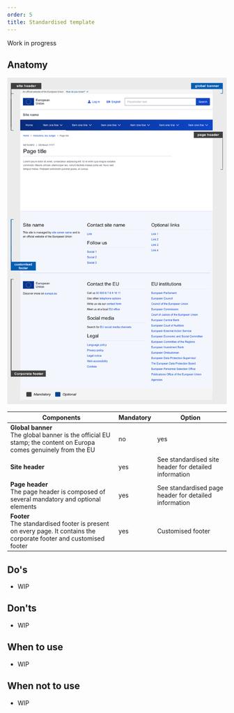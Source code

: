 ```yaml
---
order: 5
title: Standardised template
---
```

Work in progress

## Anatomy

![](/cms-images/eu_standardised_1140.png)

| Components                                                                                                              | Mandatory | Option                                                |
| ----------------------------------------------------------------------------------------------------------------------- | --------- | ----------------------------------------------------- |
| **Global banner**</br>The global banner is the official EU stamp; the content on Europa comes genuinely from the EU     | no        | yes                                                   |
| **Site header**                                                                                                         | yes       | See standardised site header for detailed information |
| **Page header**</br>The page header is composed of several mandatory and optional elements                              | yes       | See standardised page header for detailed information |
| **Footer**</br>The standardised footer is present on every page. It contains the corporate footer and customised footer | yes       | Customised footer                                     |

## Do's

- WIP

## Don'ts

- WIP

## When to use

- WIP

## When not to use

- WIP
